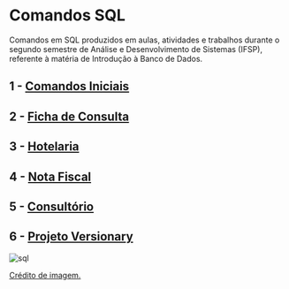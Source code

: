 # Comandos SQL
Comandos em SQL produzidos em aulas, atividades e trabalhos durante o segundo semestre de Análise e Desenvolvimento de Sistemas (IFSP), referente à matéria de Introdução à Banco de Dados.

## 1 - [Comandos Iniciais](https://github.com/fernandalopesbarbalho/sql-ifsp-semestre2/blob/main/comandos_iniciais.sql)

## 2 - [Ficha de Consulta](https://github.com/fernandalopesbarbalho/sql-ifsp-semestre2/blob/main/ficha_consulta.sql)

## 3 - [Hotelaria](https://github.com/fernandalopesbarbalho/sql-ifsp-semestre2/blob/main/hotelaria.sql)

## 4 - [Nota Fiscal](https://github.com/fernandalopesbarbalho/sql-ifsp-semestre2/blob/main/nota_fiscal.sql)

## 5 - [Consultório](https://github.com/fernandalopesbarbalho/sql-ifsp-semestre2/blob/main/consultorio.sql)

## 6 - [Projeto Versionary](https://github.com/fernandalopesbarbalho/ifsp-sql-versionary)

![sql](https://github.com/user-attachments/assets/90f843d1-0d21-4a74-8497-580293e07c7f)

[Crédito de imagem.](https://x.com/ianevictxria/status/1825545528274465272)
